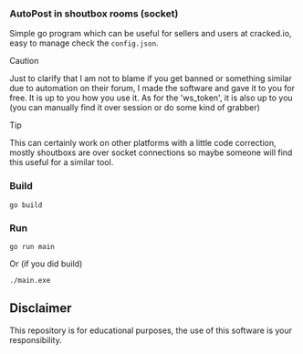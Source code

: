 ### AutoPost in shoutbox rooms (socket)

Simple go program which can be useful for sellers and users at cracked.io, easy to manage check the `config.json`.
> [!CAUTION]
Just to clarify that I am not to blame if you get banned or something similar due to automation on their forum, I made the software and gave it to you for free. It is up to you how you use it. As for the 'ws_token', it is also up to you (you can manually find it over session or do some kind of grabber)

> [!TIP]
This can certainly work on other platforms with a little code correction, mostly shoutboxs are over socket connections so maybe someone will find this useful for a similar tool.

### Build
```
go build
```
### Run
```
go run main
```
Or (if you did build)
```
./main.exe 
```

## Disclaimer
This repository is for educational purposes, the use of this software is your responsibility.
